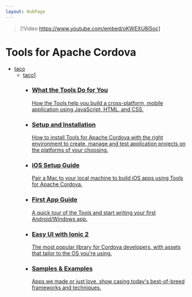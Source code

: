 ```yaml
---
layout: HubPage
---
```

> [!Video https://www.youtube.com/embed/oKWEXU8i5oc]

<div id="main" class="v2">
<div class="container">
    <h1>Tools for Apache Cordova</h1>
    <ul class="pivots">
        <li>
            <a href="#taco">taco</a>
            <ul id="taco">
                <li>
                    <a href="#taco1">taco1</a>
                    <ul id="taco1" class="cardsZ">
                        <li>
                            <a href="~/first-steps/vs-taco-2017-intro">
                            <div class="cardSize">
                                <div class="cardPadding">
                                    <div class="card">
                                        <div class="cardText">
                                            <h3>What the Tools Do for You</h3>
                                            <p>How the Tools help you build a cross-platform, mobile application using JavaScript, HTML, and CSS.</p>
                                        </div>
                                    </div>
                                </div>
                            </div>
                            </a>
                        </li>
                        <li>
                            <a href="~/first-steps/vs-taco-2017-install">
                            <div class="cardSize">
                                <div class="cardPadding">
                                    <div class="card">
                                        <div class="cardText">
                                            <h3>Setup and Installation</h3>
                                            <p>How to install Tools for Apache Cordova with the right environment to create, manage and test application projects on the platforms of your choosing.</p>
                                        </div>
                                    </div>
                                </div>
                            </div>
                            </a>
                        </li>
                        <li>
                            <a href="~/first-steps/vs-taco-2017-ios-guide">
                            <div class="cardSize">
                                <div class="cardPadding">
                                    <div class="card">
                                        <div class="cardText">
                                            <h3>iOS Setup Guide</h3>
                                            <p>Pair a Mac to your local machine to build iOS apps using Tools for Apache Cordova.</p>
                                        </div>
                                    </div>
                                </div>
                            </div>
                            </a>
                        </li>
                        <li>
                            <a href="~/">
                            <div class="cardSize">
                                <div class="cardPadding">
                                    <div class="card">
                                        <div class="cardText">
                                            <h3>First App Guide</h3>
                                            <p>A quick tour of the Tools and start writing your first Android/Windows app.</p>
                                        </div>
                                    </div>
                                </div>
                            </div>
                            </a>
                        </li>
                        <li>
                            <a href="~/ui-frameworks/tutorial-ionic2">
                            <div class="cardSize">
                                <div class="cardPadding">
                                    <div class="card">
                                        <div class="cardText">
                                            <h3>Easy UI with Ionic 2</h3>
                                            <p>The most popular library for Cordova developers, with assets that tailor to the OS you're using.</p>
                                        </div>
                                    </div>
                                </div>
                            </div>
                            </a>
                        </li>
                        <li>
                            <a href="~/samples/cordova-samples">
                            <div class="cardSize">
                                <div class="cardPadding">
                                    <div class="card">
                                        <div class="cardText">
                                            <h3>Samples & Examples</h3>
                                            <p>Apps we made or just love, show casing today's best-of-breed frameworks and techniques.</p>
                                        </div>
                                    </div>
                                </div>
                            </div>
                            </a>
                        </li>
                    </ul>
                </li>
            </ul>
        </li>
    </ul>
</div>